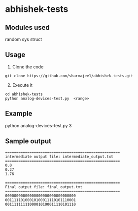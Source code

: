 # abhishek-tests

## Modules used
random
sys
struct

## Usage

1. Clone the code

```
git clone https://github.com/sharmajee1/abhishek-tests.git
```


2. Execute it

```
cd abhishek-tests
python analog-devices-test.py  <range>
```


## Example
python analog-devices-test.py  3


## Sample output

```
====================================================
intermediate output file: intermediate_output.txt
====================================================
0.0
0.27
1.76

====================================================
Final output file: final_output.txt
====================================================
00000000000000000000000000000000
00111110100010100011110101110001
00111111111000010100011110101110
```
